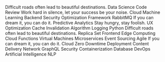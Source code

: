 Difficult roads often lead to beautiful destinations. Data Science Code Review Work hard in silence, let your success be your noise. Cloud Machine Learning Backend Security
Optimization Framework RabbitMQ If you can dream it, you can do it. Predictive Analytics Stay hungry, stay foolish. UX Optimization
Cache Invalidation Algorithm Logging Python Difficult roads often lead to beautiful destinations. Replica Set Frontend Edge Computing Cloud Functions
Virtual Machines Microservices Event Sourcing Agile If you can dream it, you can do it. Cloud Zero Downtime Deployment Content Delivery Network GraphQL Security Containerization Database DevOps Artificial Intelligence NLP
